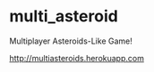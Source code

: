 multi_asteroid
=============

Multiplayer Asteroids-Like Game!

http://multiasteroids.herokuapp.com
